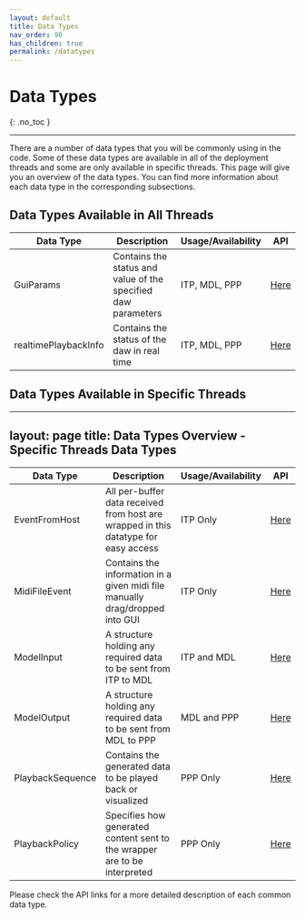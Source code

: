 ```yaml
---
layout: default
title: Data Types 
nav_order: 90
has_children: true
permalink: /datatypes
---
```


# Data Types
{: .no_toc }

---

There are a number of data types that you will be commonly using in the code. Some of these data types are available in 
all of the deployment threads and some are only available in specific threads. This page will give you an overview of
the data types. You can find more information about each data type in the corresponding subsections.

## Data Types Available in All Threads

| Data Type           | Description                                                                                | Usage/Availability      | API                                          |
|---------------------|--------------------------------------------------------------------------------------------|-------------------------|----------------------------------------------|
| GuiParams           | Contains the status and value of the specified daw parameters                              | ITP, MDL, PPP           | [Here]({{site.baseurl}}/datatypes/GuiParams) |
| realtimePlaybackInfo| Contains the status of the daw in real time                                                | ITP, MDL, PPP           | [Here]({{site.baseurl}}/datatypes/RealtimePlaybackInfo)                     |

## Data Types Available in Specific Threads
---
layout: page
title: Data Types Overview - Specific Threads Data Types
---

| Data Type           | Description                                                                                | Usage/Availability      | API                 |
|---------------------|--------------------------------------------------------------------------------------------|-------------------------|---------------------|
| EventFromHost       | All per-buffer data received from host are wrapped in this datatype for easy access         | ITP Only                | [Here]({{site.baseurl}})      |
| MidiFileEvent       | Contains the information in a given midi file manually drag/dropped into GUI               | ITP Only                | [Here]({{site.baseurl}})      |
| ModelInput          | A structure holding any required data to be sent from ITP to MDL                           | ITP and MDL             | [Here]({{site.baseurl}})      |
| ModelOutput         | A structure holding any required data to be sent from MDL to PPP                           | MDL and PPP             | [Here]({{site.baseurl}})      |
| PlaybackSequence    | Contains the generated data to be played back or visualized                                | PPP Only                | [Here]({{site.baseurl}})      |
| PlaybackPolicy      | Specifies how generated content sent to the wrapper are to be interpreted                  | PPP Only                | [Here]({{site.baseurl}})      |

Please check the API links for a more detailed description of each common data type.